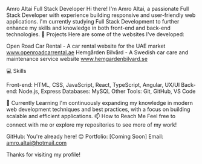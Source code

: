 Amro Altai
Full Stack Developer
Hi there! I'm Amro Altai, a passionate Full Stack Developer with experience building responsive and user-friendly web applications. I'm currently studying Full Stack Development to further enhance my skills and knowledge in both front-end and back-end technologies.
🚀 Projects
Here are some of the websites I've developed:

Open Road Car Rental - A car rental website for the UAE market www.openroadcarrental.ae
Hemgården Bilvård - A Swedish car care and maintenance service website www.hemgardenbilvard.se

💻 Skills

Front-end: HTML, CSS, JavaScript, React, TypeScript, Angular, UX/UI
Back-end: Node.js, Express
Databases: MySQL
Other Tools: Git, GitHub, VS Code

🌱 Currently Learning
I'm continuously expanding my knowledge in modern web development techniques and best practices, with a focus on building scalable and efficient applications.
📫 How to Reach Me
Feel free to connect with me or explore my repositories to see more of my work!

GitHub: You're already here! 😊
Portfolio: [Coming Soon]
Email: amro.altai@hotmail.com

Thanks for visiting my profile!
